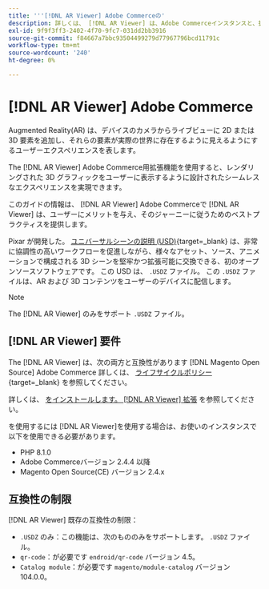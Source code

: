 ```yaml
---
title: '''[!DNL AR Viewer] Adobe Commerceの'
description: 詳しくは、 [!DNL AR Viewer] は、Adobe Commerceインスタンスと、拡張機能のオンボーディングとセットアップに成功する方法に役立ちます。
exl-id: 9f9f3ff3-2402-4f70-9fc7-031dd2bb3916
source-git-commit: f84667a7bbc93504499279d77967796bcd11791c
workflow-type: tm+mt
source-wordcount: '240'
ht-degree: 0%

---
```


# [!DNL AR Viewer] Adobe Commerce

Augmented Reality(AR) は、デバイスのカメラからライブビューに 2D または 3D 要素を追加し、それらの要素が実際の世界に存在するように見えるようにするユーザーエクスペリエンスを表します。

The [!DNL AR Viewer] Adobe Commerce用拡張機能を使用すると、レンダリングされた 3D グラフィックをユーザーに表示するように設計されたシームレスなエクスペリエンスを実現できます。

このガイドの情報は、 [!DNL AR Viewer] Adobe Commerceで [!DNL AR Viewer] は、ユーザーにメリットを与え、そのジャーニーに従うためのベストプラクティスを提供します。

Pixar が開発した。 [ユニバーサルシーンの説明 (USD)](https://www.pixar.com/usd){target=_blank} は、非常に協調性の高いワークフローを促進しながら、様々なアセット、ソース、アニメーションで構成される 3D シーンを堅牢かつ拡張可能に交換できる、初のオープンソースソフトウェアです。 この USD は、 `.USDZ` ファイル。 この `.USDZ` ファイルは、AR および 3D コンテンツをユーザーのデバイスに配信します。

>[!NOTE]
>
> The [!DNL AR Viewer] のみをサポート `.USDZ` ファイル。

## [!DNL AR Viewer] 要件

The [!DNL AR Viewer] は、次の両方と互換性があります [!DNL Magento Open Source] Adobe Commerce 詳しくは、 [ライフサイクルポリシー](https://experienceleague.adobe.com/docs/commerce-operations/release/planning/lifecycle-policy.html){target=_blank} を参照してください。

詳しくは、 [をインストールします。 [!DNL AR Viewer] 拡張](../catalog/ar-viewer-setup.md) を参照してください。

を使用するには [!DNL AR Viewer]を使用する場合は、お使いのインスタンスで以下を使用できる必要があります。

* PHP 8.1.0
* Adobe Commerceバージョン 2.4.4 以降
* Magento Open Source(CE) バージョン 2.4.x

## 互換性の制限

[!DNL AR Viewer] 既存の互換性の制限：

* `.USDZ` のみ：この機能は、次のもののみをサポートします。 `.USDZ` ファイル。
* `qr-code`：が必要です `endroid/qr-code` バージョン 4.5。
* `Catalog module`：が必要です `magento/module-catalog` バージョン 104.0.0。
